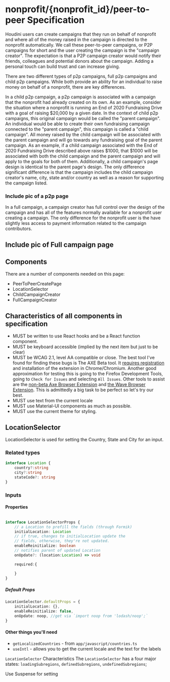 # nonprofit/{nonprofit_id}/peer-to-peer Specification

Houdini users can create campaigns that they run on behalf of nonprofit and
where all of the money raised in the campaign is directed to the nonprofit
automatically. We call these peer-to-peer campaigns, or P2P campaigns for short
and the user creating the campaign is the "campaign creator". The expectation is
that a P2P campaign creator would notify their friends, colleagues and potential
donors about the campaign. Adding a personal touch can build trust and can
increase giving.

There are two different types of p2p campaigns, full p2p campaigns and child p2p
campaigns. While both provide an ability for an individual to raise money on
behalf of a nonprofit, there are key differences.

In a child p2p campaign, a p2p campaign is associated with a campaign that the
nonprofit had already created on its own. As an example, consider the situation
where a nonprofit is running an End of 2020 Fundraising Drive with a goal of
raising $20,000 by a given date. In the context of child p2p campaigns, this
original campaign would be called the "parent campaign". An individual would be
able to create their own fundraising campaign connected to the "parent
campaign", this campaign is called a "child campaign". All money raised by the
child campaign will be associated with the parent campaign and will go towards
any fundraising goal of the parent campaign. As an example, if a child campaign
associated with the End of 2020 Fundraising Drive described above raises $1000,
that $1000 will be associated with both the child campaign and the parent
campaign and will apply to the goals for both of them. Additionally, a child
campaign's page design is identical to the parent page's design. The only
difference significant difference is that the campaign includes the child
campaign creator's name, city, state and/or country as well as a reason for
supporting the campaign listed.

### Include pic of a p2p page

In a full campaign, a campaign creator has full control over the design of the
campaign and has all of the features normally available for a nonprofit user
creating a campaign. The only difference for the nonprofit user is the have
slightly less access to payment information related to the campaign contributors.

## Include pic of Full campaign page

## Components

There are a number of components needed on this page:

* PeerToPeerCreatePage
* LocationSelector
* ChildCampaignCreator
* FullCampaignCreator

## Characteristics of all components in specification

* MUST be written to use React hooks and be a React function component.
* MUST be keyboard accessible (implied by the next item but just to be clear)
* MUST be WCAG 2.1, level AA compatible or close. The best tool I've found for
finding these bugs is The AXE Beta tool. It
[requires registration](https://www.deque.com/axe/beta/) and installation
of the extension in Chrome/Chromium. Another good approximation for testing
this is going to the Firefox Development Tools, going to `Check for Issues`
and selecting `All Issues`. Other tools to assist are the
[non-beta Axe Browser Extension](https://www.deque.com/axe/browser-extensions/)
and [the Wave Browser Extension](https://wave.webaim.org/extension/). This is
admittedly a big task to be perfect so let's try our best.
* MUST use text from the current locale
* MUST use Material-UI components as much as possible.
* MUST use the current theme for styling.

## LocationSelector

LocationSelector is used for setting the Country, State and City for an input.

### Related types

```typescript
interface Location {
	country?:string
	city?:string
	stateCode?: string
}

```

### Inputs

#### Properties

```typescript

interface LocationSelectorProps {
	// a Location to prefill the fields (through Formik)
	initialLocation: Location
	// if true, changes to initialLocation update the
	// fields, otherwise, they're not updated.
	enableReinitialize: boolean
	// notifies parent of updated Location
	onUpdate?: (location:Location) => void

	required:{

	}
}
```

##### Default Props

```typescript
LocationSelector.defaultProps = {
	initialLocation: {},
	enableReinitialize: false,
	onUpdate: noop, //get via `import noop from 'lodash/noop';`
}
```

#### Other things you'll need

* `getLocalizedCountries` - from `app/javascript/countries.ts`
* `useIntl` - allows you to get the current locale and the text for the labels

`LocationSelector` Characteristics
The `LocationSelector` has a four major states: `loadingSubregions`,
`definedSubregions`, `undefinedSubregions`;



Use Suspense for setting